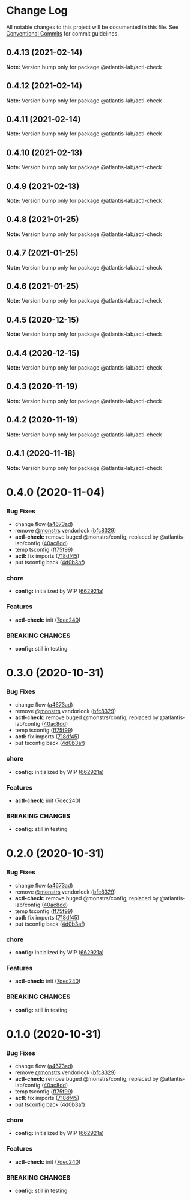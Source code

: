# Change Log

All notable changes to this project will be documented in this file.
See [Conventional Commits](https://conventionalcommits.org) for commit guidelines.

## 0.4.13 (2021-02-14)

**Note:** Version bump only for package @atlantis-lab/actl-check





## 0.4.12 (2021-02-14)

**Note:** Version bump only for package @atlantis-lab/actl-check





## 0.4.11 (2021-02-14)

**Note:** Version bump only for package @atlantis-lab/actl-check





## 0.4.10 (2021-02-13)

**Note:** Version bump only for package @atlantis-lab/actl-check





## 0.4.9 (2021-02-13)

**Note:** Version bump only for package @atlantis-lab/actl-check





## 0.4.8 (2021-01-25)

**Note:** Version bump only for package @atlantis-lab/actl-check





## 0.4.7 (2021-01-25)

**Note:** Version bump only for package @atlantis-lab/actl-check





## 0.4.6 (2021-01-25)

**Note:** Version bump only for package @atlantis-lab/actl-check





## 0.4.5 (2020-12-15)

**Note:** Version bump only for package @atlantis-lab/actl-check





## 0.4.4 (2020-12-15)

**Note:** Version bump only for package @atlantis-lab/actl-check





## 0.4.3 (2020-11-19)

**Note:** Version bump only for package @atlantis-lab/actl-check





## 0.4.2 (2020-11-19)

**Note:** Version bump only for package @atlantis-lab/actl-check





## 0.4.1 (2020-11-18)

**Note:** Version bump only for package @atlantis-lab/actl-check





# 0.4.0 (2020-11-04)


### Bug Fixes

* change flow ([a4673ad](https://github.com/Atlantis-Lab/actl/commit/a4673ad50a5d707d80598e4a23c21f6ce7f02a1a))
* remove [@monstrs](https://github.com/monstrs) vendorlock ([bfc8329](https://github.com/Atlantis-Lab/actl/commit/bfc832938846c9ddeec8c83422be66dbf263a2e7))
* **actl-check:** remove buged @monstrs/config, replaced by @atlantis-lab/config ([40ac8dd](https://github.com/Atlantis-Lab/actl/commit/40ac8dd35eb29992c04fbd0034326052b5ca8765))
* temp tsconfig ([ff75f99](https://github.com/Atlantis-Lab/actl/commit/ff75f9960b0345322c1a356cd8341b6b83a0a01f))
* **actl:** fix imports ([718df45](https://github.com/Atlantis-Lab/actl/commit/718df45492c0486dd94c240cbbbc12e2b811ddda))
* put tsconfig back ([4d0b3af](https://github.com/Atlantis-Lab/actl/commit/4d0b3af69dad227e77091c0e461a84e75e7b5977))


### chore

* **config:** initialized by WIP ([662921a](https://github.com/Atlantis-Lab/actl/commit/662921aa182b9d5162b4d0a3457e1f821f20652c))


### Features

* **actl-check:** init ([7dec240](https://github.com/Atlantis-Lab/actl/commit/7dec240909db1703479777770b1c7d367a8212ef))


### BREAKING CHANGES

* **config:** still in testing





# 0.3.0 (2020-10-31)


### Bug Fixes

* change flow ([a4673ad](https://github.com/Atlantis-Lab/actl/commit/a4673ad50a5d707d80598e4a23c21f6ce7f02a1a))
* remove [@monstrs](https://github.com/monstrs) vendorlock ([bfc8329](https://github.com/Atlantis-Lab/actl/commit/bfc832938846c9ddeec8c83422be66dbf263a2e7))
* **actl-check:** remove buged @monstrs/config, replaced by @atlantis-lab/config ([40ac8dd](https://github.com/Atlantis-Lab/actl/commit/40ac8dd35eb29992c04fbd0034326052b5ca8765))
* temp tsconfig ([ff75f99](https://github.com/Atlantis-Lab/actl/commit/ff75f9960b0345322c1a356cd8341b6b83a0a01f))
* **actl:** fix imports ([718df45](https://github.com/Atlantis-Lab/actl/commit/718df45492c0486dd94c240cbbbc12e2b811ddda))
* put tsconfig back ([4d0b3af](https://github.com/Atlantis-Lab/actl/commit/4d0b3af69dad227e77091c0e461a84e75e7b5977))


### chore

* **config:** initialized by WIP ([662921a](https://github.com/Atlantis-Lab/actl/commit/662921aa182b9d5162b4d0a3457e1f821f20652c))


### Features

* **actl-check:** init ([7dec240](https://github.com/Atlantis-Lab/actl/commit/7dec240909db1703479777770b1c7d367a8212ef))


### BREAKING CHANGES

* **config:** still in testing





# 0.2.0 (2020-10-31)


### Bug Fixes

* change flow ([a4673ad](https://github.com/Atlantis-Lab/actl/commit/a4673ad50a5d707d80598e4a23c21f6ce7f02a1a))
* remove [@monstrs](https://github.com/monstrs) vendorlock ([bfc8329](https://github.com/Atlantis-Lab/actl/commit/bfc832938846c9ddeec8c83422be66dbf263a2e7))
* **actl-check:** remove buged @monstrs/config, replaced by @atlantis-lab/config ([40ac8dd](https://github.com/Atlantis-Lab/actl/commit/40ac8dd35eb29992c04fbd0034326052b5ca8765))
* temp tsconfig ([ff75f99](https://github.com/Atlantis-Lab/actl/commit/ff75f9960b0345322c1a356cd8341b6b83a0a01f))
* **actl:** fix imports ([718df45](https://github.com/Atlantis-Lab/actl/commit/718df45492c0486dd94c240cbbbc12e2b811ddda))
* put tsconfig back ([4d0b3af](https://github.com/Atlantis-Lab/actl/commit/4d0b3af69dad227e77091c0e461a84e75e7b5977))


### chore

* **config:** initialized by WIP ([662921a](https://github.com/Atlantis-Lab/actl/commit/662921aa182b9d5162b4d0a3457e1f821f20652c))


### Features

* **actl-check:** init ([7dec240](https://github.com/Atlantis-Lab/actl/commit/7dec240909db1703479777770b1c7d367a8212ef))


### BREAKING CHANGES

* **config:** still in testing





# 0.1.0 (2020-10-31)


### Bug Fixes

* change flow ([a4673ad](https://github.com/Atlantis-Lab/actl/commit/a4673ad50a5d707d80598e4a23c21f6ce7f02a1a))
* remove [@monstrs](https://github.com/monstrs) vendorlock ([bfc8329](https://github.com/Atlantis-Lab/actl/commit/bfc832938846c9ddeec8c83422be66dbf263a2e7))
* **actl-check:** remove buged @monstrs/config, replaced by @atlantis-lab/config ([40ac8dd](https://github.com/Atlantis-Lab/actl/commit/40ac8dd35eb29992c04fbd0034326052b5ca8765))
* temp tsconfig ([ff75f99](https://github.com/Atlantis-Lab/actl/commit/ff75f9960b0345322c1a356cd8341b6b83a0a01f))
* **actl:** fix imports ([718df45](https://github.com/Atlantis-Lab/actl/commit/718df45492c0486dd94c240cbbbc12e2b811ddda))
* put tsconfig back ([4d0b3af](https://github.com/Atlantis-Lab/actl/commit/4d0b3af69dad227e77091c0e461a84e75e7b5977))


### chore

* **config:** initialized by WIP ([662921a](https://github.com/Atlantis-Lab/actl/commit/662921aa182b9d5162b4d0a3457e1f821f20652c))


### Features

* **actl-check:** init ([7dec240](https://github.com/Atlantis-Lab/actl/commit/7dec240909db1703479777770b1c7d367a8212ef))


### BREAKING CHANGES

* **config:** still in testing
